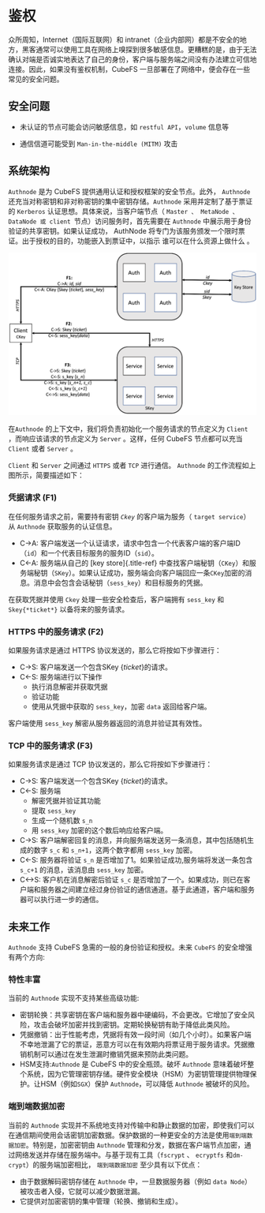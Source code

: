 # 鉴权

众所周知，Internet（国际互联网）和 intranet（企业内部网）都是不安全的地方，黑客通常可以使用工具在网络上嗅探到很多敏感信息。更糟糕的是，由于无法确认对端是否诚实地表达了自己的身份，客户端与服务端之间没有办法建立可信地连接。因此，如果没有鉴权机制，CubeFS 一旦部署在了网络中，便会存在一些常见的安全问题。

## 安全问题

- 未认证的节点可能会访问敏感信息，如 `restful API`，`volume` 信息等

- 通信信道可能受到 `Man-in-the-middle (MITM)` 攻击

## 系统架构

`Authnode` 是为 CubeFS 提供通用认证和授权框架的安全节点。此外， `Authnode` 还充当对称密钥和非对称密钥的集中密钥存储。`Authnode` 采用并定制了基于票证的 `Kerberos` 认证思想。具体来说，当客户端节点（ `Master 、 MetaNode 、 DataNode 或 client `节点）访问服务时，首先需要在 `Authnode` 中展示用于身份验证的共享密钥。如果认证成功， AuthNode 将专门为该服务颁发一个限时票证。出于授权的目的，功能嵌入到票证中，以指示 谁可以在什么资源上做什么 。

![Architecture](./pic/authflow.png)

在`Authnode` 的上下文中，我们将负责初始化一个服务请求的节点定义为 `Client` ，而响应该请求的节点定义为 `Server` 。这样，任何 CubeFS 节点都可以充当 `Client` 或者 `Server` 。

`Client` 和 `Server` 之间通过 `HTTPS` 或者 `TCP` 进行通信。 `Authnode` 的工作流程如上图所示，简要描述如下：

### 凭据请求 (F1)

在任何服务请求之前，需要持有密钥 *`Ckey`* 的客户端为服务（ `target
service`）从 `Authnode` 获取服务的认证信息。

-   C-\>A:
    客户端发送一个认证请求，请求中包含一个代表客户端的客户端ID（`id`）和一个代表目标服务的服务ID（`sid`）。
-   C\<-A: 服务端从自己的 [key store]{.title-ref}
    中查找客户端秘钥（`CKey`）和服务端秘钥（`SKey`）。如果认证成功，服务端会向客户端回应一条`CKey`加密的消息。消息中会包含会话秘钥（`sess_key`）和目标服务的凭据。

在获取凭据并使用 `Ckey` 处理一些安全检查后，客户端拥有 `sess_key` 和 `Skey{*ticket*}` 以备将来的服务请求。

### HTTPS 中的服务请求 (F2)

如果服务请求是通过 HTTPS 协议发送的，那么它将按如下步骤进行：

- C-\>S: 客户端发送一个包含SKey {*ticket*}的请求。
- C\<-S:
    服务端进行以下操作
  - 执行消息解密并获取凭据
  - 验证功能
  - 使用从凭据中获取的 `sess_key`，加密 `data` 返回给客户端。

客户端使用 `sess_key` 解密从服务器返回的消息并验证其有效性。

### TCP 中的服务请求 (F3)

如果服务请求是通过 TCP 协议发送的，那么它将按如下步骤进行：

- C-\>S: 客户端发送一个包含SKey {*ticket*}的请求。
- C\<-S: 服务端
  - 解密凭据并验证其功能
  - 提取 `sess_key`
  - 生成一个随机数 `s_n`
  - 用 `sess_key` 加密的这个数后响应给客户端。
- C-\>S:
    客户端解密回复的消息，并向服务端发送另一条消息，其中包括随机生成的数字 `s_c` 和 `s_n+1`，这两个数字都用 `sess_key` 加密。
- C\<-S:
    服务器将验证 `s_n` 是否增加了1。如果验证成功,服务端将发送一条包含 `s_c+1` 的消息，该消息由 `sess_key` 加密。
- C\<-\>S:
    客户机在消息解密后验证 `s_c` 是否增加了一个。如果成功，则已在客户端和服务器之间建立经过身份验证的通信通道。基于此通道，客户端和服务器可以执行进一步的通信。

## 未来工作

`Authnode` 支持 CubeFS 急需的一般的身份验证和授权。未来 `CubeFS` 的安全增强有两个方向:

### 特性丰富

当前的 `Authnode` 实现不支持某些高级功能:

-   密钥轮换：共享密钥在客户端和服务器中硬编码，不会更改。它增加了安全风险，攻击会破坏加密并找到密钥。定期轮换秘钥有助于降低此类风险。
-   凭据撤销：出于性能考虑，凭据将有效一段时间（如几个小时）。如果客户端不幸地泄漏了它的票证，恶意方可以在有效期内将票证用于服务请求。凭据撤销机制可以通过在发生泄漏时撤销凭据来预防此类问题。
-   HSM支持:`Authnode` 是 CubeFS 中的安全瓶颈。破坏 `Authnode` 意味着破坏整个系统，因为它管理密钥存储。硬件安全模块（HSM）为密钥管理提供物理保护。让HSM（例如`SGX`）保护 `Authnode`，可以降低 `Authnode` 被破坏的风险。

### 端到端数据加密

当前的 `Authnode` 实现并不系统地支持对传输中和静止数据的加密，即使我们可以在通信期间使用会话密钥加密数据。保护数据的一种更安全的方法是使用`端到端数据加密`。特别是，加密密钥由 `Authnode` 管理和分发，数据在客户端节点加密，通过网络发送并存储在服务端中。与基于现有工具（`fscrypt` 、 `ecryptfs` 和`dm-crypt`）的服务端加密相比， `端到端数据加密` 至少具有以下优点：

- 由于数据解码密钥存储在 `Authnode` 中，一旦数据服务器（例如
  `data Node`）被攻击者入侵，它就可以减少数据泄漏。
- 它提供对加密密钥的集中管理（轮换、撤销和生成）。
